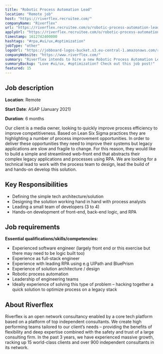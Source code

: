 ```yaml
---
title: "Robotic Process Automation Lead"
location: "Remote job"
host: "https://riverflex.recruitee.com/"
companyName: "Riverflex"
url: "https://riverflex.recruitee.com/o/robotic-process-automation-lead"
applyUrl: "https://riverflex.recruitee.com/o/robotic-process-automation-lead/c/new"
timestamp: 1612742400000
hashtags: "#rpa,#ui/ux,#optimization"
jobType: "other"
logoUrl: "https://jobboard-logos-bucket.s3.eu-central-1.amazonaws.com/riverflex"
companyWebsite: "https://www.riverflex.com/"
summary: "Riverflex intends to hire a new Robotic Process Automation Lead. If you have experience with leading RPA using e.g UIPath and BluePrism, consider applying."
summaryBackup: "Love #ui/ux, #optimization? Check out this job post!"
featured: 15
---
```


## Job description

**Location**: Remote

**Start Date**: ASAP (January 2021)

**Duration**: 6 months

Our client is a media owner, looking to quickly improve process efficiency to improve competitiveness. Based on Lean Six Sigma practices they are highlighting a number of process improvement opportunities. In order to deliver these opportunities they need to improve their systems but legacy applications are slow and fragile to change. For this reason, they would like to build a simple and streamlined web-front end that abstracts their complex legacy applications and processes using RPA. We are looking for a technical lead to work with the process team to design, lead the build of and hands-on develop this solution.

## Key Responsibilities

*   Defining the simple tech architecture/solution
*   Designing the solution working hand in hand with process analysts
*   Leading a small team of developers (3 to 4)
*   Hands-on development of front-end, back-end logic, and RPA

## Job requirements

**Essential qualifications/skills/competencies:**

*   Experienced software engineer (largely front end or this exercise but there may need to be logic built too)
*   Experience as full-stack engineer
*   Experience with leading RPA using e.g UIPath and BluePrism
*   Experience of solution architecture / design
*   Robotic process automation
*   Leadership of engineering teams
*   Ideally experience of solving this type of problem – hacking together a quick solution to optimize process on a legacy stack

## About Riverflex

Riverflex is an open network consultancy enabled by a core tech platform based on a platform of top independent consultants. We create high performing teams tailored to our client’s needs – providing the benefits of flexibility and deep expertise combined with the safety and trust of a large consulting firm. In the past 3 years, we have experienced massive growth, racking up 15 world-class clients and over 900 independent consultants in its network.
